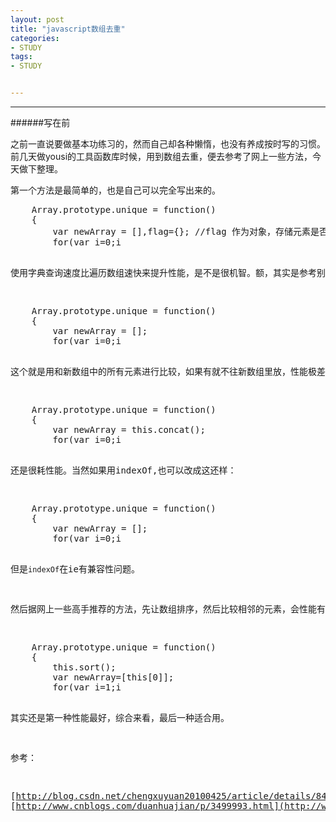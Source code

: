 ```yaml
---
layout: post
title: "javascript数组去重"
categories:
- STUDY
tags:
- STUDY


---
```

---



######写在前

之前一直说要做基本功练习的，然而自己却各种懒惰，也没有养成按时写的习惯。前几天做yousi的工具函数库时候，用到数组去重，便去参考了网上一些方法，今天做下整理。

第一个方法是最简单的，也是自己可以完全写出来的。
<pre>
    Array.prototype.unique = function()
    {
        var newArray = [],flag={}; //flag 作为对象，存储元素是否重复的标志----字典查询更快
        for(var i=0;i<this.length;i++)
        {
            if(!flag[this[i]])
            {
                newArray[newArray.length] = this[i];
                flag[this[i]] = true;
            };
        };
        return newArray;
    };
</pre>
使用字典查询速度比遍历数组速快来提升性能，是不是很机智。额，其实是参考别人所写。假如是自己的估计应该是这样的：
<pre>
    Array.prototype.unique = function()
    {
        var newArray = []; 
        for(var i=0;i<this.length;i++)
        {   
            var isHas = false;
            for(var k=0;k<newArray.length;k++)
            {
                if(this[i]==newArray[k])
                {
                    isHas = true;
                    break;
                }
            }
            if(!isHas)
            {
                newArray[this.length] = this[i];
            }
        };
        return newArray;
    };
</pre>
这个就是用和新数组中的所有元素进行比较，如果有就不往新数组里放，性能极差。其实新数组中之前的元素必定不会重复，所以可以改为如下：
<pre>
    Array.prototype.unique = function()
    {
        var newArray = this.concat(); 
        for(var i=0;i<newArray.length;i++)
        {   
            for(var k=i+1;k<newArray.length;k++)
            {
                if(newArray[i]==newArray[k])
                {
                    newArray.splice(i,1);
                }
            }
        };
        return newArray;
    };
</pre>
还是很耗性能。当然如果用indexOf,也可以改成这还样：
<pre>
    Array.prototype.unique = function()
    {
        var newArray = []; 
        for(var i=0;i<this.length;i++)
        {   
            if(newArray.indexOf(this[i])==-1)
            {
                newArray[newArray.length] = this[i];
            }
        };
        return newArray;
    };
</pre>
但是<code>indexOf</code>在ie有兼容性问题。

然后据网上一些高手推荐的方法，先让数组排序，然后比较相邻的元素，会性能有大大的提高：
<pre>
    Array.prototype.unique = function()
    {
        this.sort();
        var newArray=[this[0]];
        for(var i=1;i<this.length;i++)
        {
            if(this[i]!=newArray[newArray.length-1])
            {
                newArray[newArray.length] = this[i];
            }
        };
    };
</pre>

其实还是第一种性能最好，综合来看，最后一种适合用。

参考：

[http://blog.csdn.net/chengxuyuan20100425/article/details/8497277](http://blog.csdn.net/chengxuyuan20100425/article/details/8497277);
[http://www.cnblogs.com/duanhuajian/p/3499993.html](http://www.cnblogs.com/duanhuajian/p/3499993.html);
